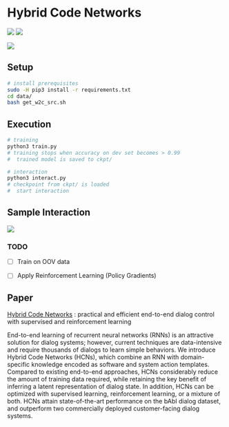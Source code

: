 # Hybrid Code Networks


![](https://img.shields.io/badge/tensorflow-1.0.1-green.svg) ![](https://img.shields.io/badge/gensim-2.0.0-blue.svg)

![](https://raw.githubusercontent.com/voicy-ai/DialogStateTracking/master/images/hcn-block-diagram.png)


## Setup


```bash
# install prerequisites
sudo -H pip3 install -r requirements.txt
cd data/ 
bash get_w2c_src.sh
```

## Execution


```bash
# training
python3 train.py
# training stops when accuracy on dev set becomes > 0.99
#  trained model is saved to ckpt/

# interaction 
python3 interact.py
# checkpoint from ckpt/ is loaded
#  start interaction
```

## Sample Interaction


![](https://raw.githubusercontent.com/voicy-ai/DialogStateTracking/master/images/hcn-interaction.png)

### TODO

- [ ] Train on OOV data
- [ ] Apply Reinforcement Learning (Policy Gradients)


## Paper

[Hybrid Code Networks](https://arxiv.org/abs/1702.03274) : practical and efficient end-to-end dialog control with supervised and reinforcement learning

End-to-end learning of recurrent neural networks (RNNs) is an attractive solution for dialog systems; however, current techniques are data-intensive and require thousands of dialogs to learn simple behaviors. We introduce Hybrid Code Networks (HCNs), which combine an RNN with domain-specific knowledge encoded as software and system action templates. Compared to existing end-to-end approaches, HCNs considerably reduce the amount of training data required, while retaining the key benefit of inferring a latent representation of dialog state. In addition, HCNs can be optimized with supervised learning, reinforcement learning, or a mixture of both. HCNs attain state-of-the-art performance on the bAbI dialog dataset, and outperform two commercially deployed customer-facing dialog systems.
